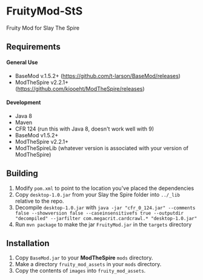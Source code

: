 # FruityMod-StS
Fruity Mod for Slay The Spire

## Requirements ##
#### General Use ####
* BaseMod v.1.5.2+ (https://github.com/t-larson/BaseMod/releases)
* ModTheSpire v2.2.1+ (https://github.com/kiooeht/ModTheSpire/releases)

#### Development ####
* Java 8
* Maven
* CFR 124 (run this with Java 8, doesn't work well with 9)
* BaseMod v1.5.2+
* ModTheSpire v2.2.1+
* ModTheSpireLib (whatever version is associated with your version of ModTheSpire)

## Building ##
1. Modify `pom.xml` to point to the location you've placed the dependencies
2. Copy `desktop-1.0.jar` from your Slay the Spire folder into `../_lib` relative to the repo.
3. Decompile `desktop-1.0.jar` with `java -jar "cfr_0_124.jar" --comments false --showversion false --caseinsensitivefs true --outputdir "decompiled" --jarfilter com.megacrit.cardcrawl.* "desktop-1.0.jar"`
4. Run `mvn package` to make the jar `FruityMod.jar` in the `targets` directory

## Installation ##
1. Copy `BaseMod.jar` to your **ModTheSpire** `mods` directory.
2. Make a directory `fruity_mod_assets` in your `mods` directory.
3. Copy the contents of `images` into `fruity_mod_assets`.

